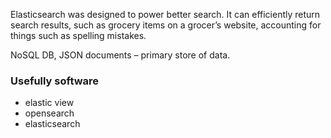 Elasticsearch was designed to power better search. It can efficiently return search results, such as grocery items on
a grocer’s website, accounting for things such as spelling mistakes.

NoSQL DB,  JSON documents – primary store of data.

### Usefully software
- elastic view
- opensearch
- elasticsearch